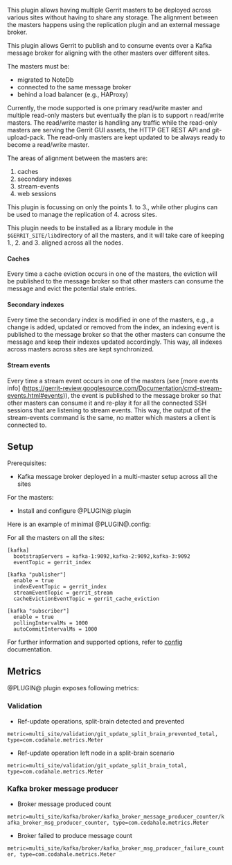 This plugin allows having multiple Gerrit masters to be deployed across
various sites without having to share any storage. The alignment between
the masters happens using the replication plugin and an external message
broker.

This plugin allows Gerrit to publish and to consume events over a Kafka
message broker for aligning with the other masters over different sites.

The masters must be:

* migrated to NoteDb
* connected to the same message broker
* behind a load balancer (e.g., HAProxy)

Currently, the mode supported is one primary read/write master and multiple
read-only masters but eventually the plan is to support `n` read/write masters.
The read/write master is handling any traffic while the
read-only masters are serving the Gerrit GUI assets, the HTTP GET REST API and
git-upload-pack. The read-only masters are kept updated to be always
ready to become a read/write master.

The areas of alignment between the masters are:

1. caches
2. secondary indexes
3. stream-events
4. web sessions

This plugin is focussing on only the points 1. to 3., while other plugins can be
used to manage the replication of 4. across sites.

This plugin needs to be installed as a library module in the
`$GERRIT_SITE/lib`directory of all the masters, and it will take care of
keeping 1., 2. and 3. aligned across all the nodes.

#### Caches
Every time a cache eviction occurs in one of the masters, the eviction will be
published to the message broker so that other masters can consume the message
and evict the potential stale entries.

#### Secondary indexes
Every time the secondary index is modified in one of the masters, e.g., a change
is added, updated or removed from the index, an indexing event is published to the
message broker so that the other masters can consume the message and keep their indexes
updated accordingly. This way, all indexes across masters across sites are kept synchronized.

#### Stream events
Every time a stream event occurs in one of the masters (see [more events info]
(https://gerrit-review.googlesource.com/Documentation/cmd-stream-events.html#events)),
the event is published to the message broker so that other masters can consume it and
re-play it for all the connected SSH sessions that are listening to stream events.
This way, the output of the stream-events command is the same, no matter which masters a client
is connected to.


## Setup

Prerequisites:

* Kafka message broker deployed in a multi-master setup across all the sites

For the masters:

* Install and configure @PLUGIN@ plugin

Here is an example of minimal @PLUGIN@.config:

For all the masters on all the sites:

```
[kafka]
  bootstrapServers = kafka-1:9092,kafka-2:9092,kafka-3:9092
  eventTopic = gerrit_index

[kafka "publisher"]
  enable = true
  indexEventTopic = gerrit_index
  streamEventTopic = gerrit_stream
  cacheEvictionEventTopic = gerrit_cache_eviction

[kafka "subscriber"]
  enable = true
  pollingIntervalMs = 1000
  autoCommitIntervalMs = 1000
```


For further information and supported options, refer to [config](config.md)
documentation.

## Metrics

@PLUGIN@ plugin exposes following metrics:

### Validation
* Ref-update operations, split-brain detected and prevented

`metric=multi_site/validation/git_update_split_brain_prevented_total, type=com.codahale.metrics.Meter`

* Ref-update operation left node in a split-brain scenario

`metric=multi_site/validation/git_update_split_brain_total, type=com.codahale.metrics.Meter`

### Kafka broker message producer
* Broker message produced count

`metric=multi_site/kafka/broker/kafka_broker_message_producer_counter/kafka_broker_msg_producer_counter, type=com.codahale.metrics.Meter`

* Broker failed to produce message count

`metric=multi_site/kafka/broker/kafka_broker_msg_producer_failure_counter, type=com.codahale.metrics.Meter`
